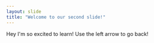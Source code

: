 ```yaml
---
layout: slide
title: "Welcome to our second slide!"
---
```

Hey I'm so excited to learn!
Use the left arrow to go back!
